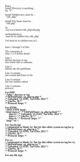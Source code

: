 <pre style="width:100%;font:8px/7px '';">
Rules
Install Directory is anything...
eg. "e/"

Install Subdirectory must be...
 "edit_php/"

Install File Name must be...
 "edit.php"

So
/var/www/html/e/edit_php/edit.php

notStandalone.js
 must be in subdirectory edit_php/

f.ttf must be in subdirectory (e/)


lines 1 through 5 of files

The comments in 
lines 1 to 4 define details

Line 1 
defines doctype or tag 
else whole line is comment.

Line 2
defines the file pathName.

Line 3 contains 
last written dateTime of file

Line 4 contains
last line number edited

Line 5 contains
protocol 

<b>For PHP 
&lt;?php // doctype or tag
/* filePathName: eg_php/eg.php */
/* Uploaded: 13:33:03,  Sat 4 Dec 2021 */
/* LineNo: 36 */
/* Protocol: https: */

For HTML
&lt;!DOCTYPE html>
&lt;html data-a="/* FilePathName: eg_php/eg.html */"
      data-b="/* Uploaded: 13:33:03,  Sat 4 Dec 2021 */"
      data-c="/* LineNo: 36 */" 
      data-d="/* Protocol: https: */"
  lang="en">

For JavaScript 
// commented or blank 1st  line for this editor system no tag for js
/* filePathName: eg_php/eg.js */
/* Uploaded: 13:33:03,  Sat 4 Dec 2021 */
/* LineNo: 36 */
/* Protocol: https: */

For css
// commented or blank 1st  line for this editor system no tag for css
/* filePathName: eg_php/eg.css */
/* Uploaded: 13:33:03,  Sat 4 Dec 2021 */
/* LineNo: 36 */
/* Protocol: https: */

For any file type
<!-- 
/* FilePathName: eg_php/eg.svg */
/* Uploaded: 13:33:03,  Sat 4 Dec 2021 */
/* LineNo: 36 */
/* Protocol: https: */ --></b>

</pre>

